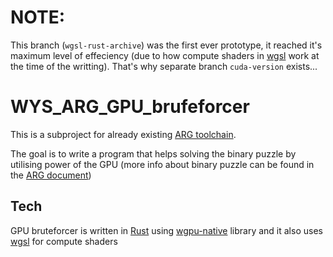 # NOTE:
This branch (`wgsl-rust-archive`) was the first ever prototype, it reached it's maximum level of effeciency (due to how compute shaders in [wgsl](https://www.w3.org/TR/WGSL/) work at the time of the writting). That's why separate branch `cuda-version` exists...

# WYS_ARG_GPU_brufeforcer
This is a subproject for already existing [ARG toolchain](https://github.com/bipentihexium/wys_arg_tools). 

The goal is to write a program that helps solving the binary puzzle by utilising power of the GPU (more info about binary puzzle can be found in the [ARG document](https://docs.google.com/document/d/1e_nOhSkTh9cchh8n5yDadvf-pnoi8CBZnHwZE0dsbcI))
## Tech
GPU bruteforcer is written in [Rust](https://github.com/rust-lang/rust) using [wgpu-native](https://github.com/gfx-rs/wgpu) library and it also uses [wgsl](https://www.w3.org/TR/WGSL/) for compute shaders
